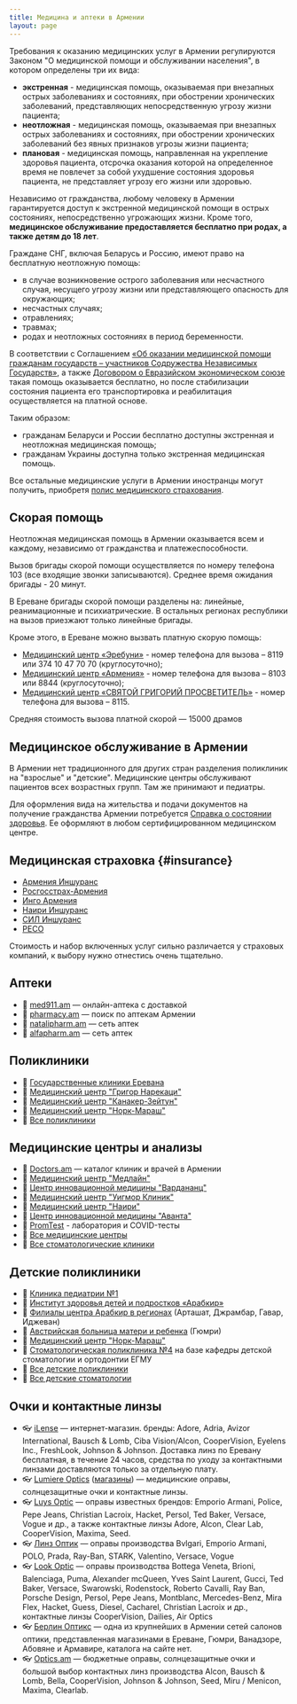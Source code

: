 ```yaml
---
title: Медицина и аптеки в Армении
layout: page
---
```


Требования к оказанию медицинских услуг в Армении регулируются Законом "О медицинской помощи и обслуживании населения", в котором определены три их вида:

- **экстренная** - медицинская помощь, оказываемая при внезапных острых заболеваниях и состояниях, при обострении хронических заболеваний, представляющих непосредственную угрозу жизни пациента;
- **неотложная** - медицинская помощь, оказываемая при внезапных острых заболеваниях и состояниях, при обострении хронических заболеваний без явных признаков угрозы жизни пациента;
- **плановая** - медицинская помощь, направленная на укрепление здоровья пациента, отсрочка оказания которой на определенное время не повлечет за собой ухудшение состояния здоровья пациента, не представляет угрозу его жизни или здоровью.

Независимо от гражданства, любому человеку в Армении гарантируется доступ к экстренной медицинской помощи в острых состояниях, непосредственно угрожающих жизни.
Кроме того, **медицинское обслуживание предоставляется бесплатно при родах, а также детям до 18 лет**.

Граждане СНГ, включая Беларусь и Россию, имеют право на бесплатную неотложную помощь:

- в случае возникновение острого заболевания или несчастного случая, несущего угрозу жизни или представляющего опасность для окружающих;
- несчастных случаях; 
- отравлениях;
- травмах;
- родах и неотложных состояниях в период беременности.

В соответствии с Соглашением [«Об оказании медицинской помощи гражданам государств – участников Содружества Независимых Государств»](https://cis.minsk.by/page/7934),
а также [Договором о Евразийском экономическом союзе](https://docs.eaeunion.org/docs/ru-ru/0003610/itia_05062014) такая
помощь оказывается бесплатно, но после стабилизации состояния пациента его транспортировка и реабилитация осуществляется на платной основе. 

Таким образом:

- гражданам Беларуси и России бесплатно доступны экстренная и неотложная медицинская помощь;
- гражданам Украины доступна только экстренная медицинская помощь.

Все остальные медицинские услуги в Армении иностранцы могут получить, приобретя [полис медицинского страхования](#insurance).

## Скорая помощь

Неотложная медицинская помощь в Армении оказывается всем и каждому, независимо от гражданства и платежеспособности.

Вызов бригады скорой помощи осуществляется по номеру телефона 103 (все входящие звонки записываются). Среднее время ожидания бригады - 20 минут.

В Ереване бригады скорой помощи разделены на: линейные, реанимационные и психиатрические. В остальных регионах республики на вызов приезжают только линейные бригады.

Кроме этого, в Ереване можно вызвать платную скорую помощь:
- [Медицинский центр «Эребуни»](https://www.erebunimed.com/rus/department/108) - номер телефона для вызова – 8119 или 374 10 47 70 70 (круглосуточно);
- [Медицинский центр «Армения»](http://armeniamedicalcenter.am/arm/text/14/) - номер телефона для вызова – 8103 или 8844 (круглосуточно);
- [Медицинский центр «СВЯТОЙ ГРИГОРИЙ ПРОСВЕТИТЕЛЬ»](https://spyur.am/saintgregory) - номер телефона для вызова – 8115.

Средняя стоимость вызова платной скорой — 15000 драмов

## Медицинское обслуживание в Армении

В Армении нет традиционного для других стран разделения поликлиник на "взрослые" и "детские". Медицинские центры
обслуживают пациентов всех возрастных групп. Там же принимают и педиатры.

Для оформления вида на жительства и подачи документов на получение гражданства Армении потребуется
[Справка о состоянии здоровья](../documents/residence.md#medical). Ее оформляют в любом сертифицированном
медицинском центре.

<div class="cards">
<div class="card">

## Медицинская страховка {#insurance}

- [Армения Иншуранс](https://armeniainsurance.am/ru/arpa/)
- [Росгосстрах-Армения](https://www.rgs.am/ru/for-individuals-health-insurance/73/minimed)
- [Инго Армения](https://ingoarmenia.am/uploads/2022/11/INGOCARE-INSURANCE-RUS.pdf)
- [Наири Иншуранс](https://imnairi.am/services/personal/2?lng=ru)
- [СИЛ Иншуранс](http://www.silinsurance.am/en/insurance/firms/firms-health.html)
- [РЕСО](http://reso.am/rus/1/13/chast.corp.html)

Стоимость и набор включенных услуг сильно различается у страховых компаний, к выбору нужно отнестись очень тщательно.

</div>
<div class="card card-emoji">

## Аптеки

- 💊 [med911.am](https://www.med911.am) — онлайн-аптека с доставкой
- 💊 [pharmacy.am](https://pharmacy.am) — поиск по аптекам Армении
- 💊 [natalipharm.am](https://natalipharm.am/ru/) — сеть аптек
- 💊 [alfapharm.am](https://alfapharm.am/ru/) — сеть аптек

</div>
<div class="card card-emoji">

## Поликлиники

- 🔗 [Государственные клиники Еревана](https://www.yerevan.am/ru/urban-endocrine-dispensary/)
- 🏥 [Медицинский центр "Григор Нарекаци"](https://www.gnclinic.am)
- 🏥 [Медицинский центр "Канакер-Зейтун"](https://kzmc.am)
- 🏥 [Медицинский центр "Норк-Мараш"](http://nmmc.am/ru/)
- 🔗 [Все поликлиники](https://www.spyur.am/ru/yellow_pages/yp/430)

</div>
<div class="card card-emoji">

## Медицинские центры и анализы

- 🔗 [Doctors.am](https://www.doctors.am/ru) — каталог клиник и врачей в Армении
- 🏥 [Медицинский центр "Медлайн"](https://www.medline.am/?l=ru)
- 🏥 [Центр инновационной медицины "Вардананц"](https://vcim.am/en/home/)
- 🏥 [Медицинский центр "Уигмор Клиник"](https://www.wigmoreclinic.am/ru)
- 🏥 [Медицинский центр "Наири"](https://www.nairimed.com/ru)
- 🦷 [Центр инновационной медицины "Аванта"](https://avanta.am/ru/)
- 🏥 [PromTest](https://www.promtest.am/) - лаборатория и COVID-тесты
- 🔗 [Все медицинские центры](https://www.spyur.am/ru/yellow_pages/yp/427)
- 🔗 [Все стоматологические клиники](https://www.spyur.am/ru/yellow_pages/yp/424)

</div>
<div class="card card-emoji">

## Детские поликлиники

- 🏥 [Клиника педиатрии №1](https://muratsan.am/ru/departments-ru/pediatrics1-1/)
- 🏥 [Институт здоровья детей и подростков «Арабкир»](https://arabkirmc.am/index.php?l=ru)
- 🏥 [Филиалы центра Арабкир в регионах](https://arabkirmc.am/index.php/how/contact?l=ru&p=how&id=contact) (Арташат, Джрамбар, Гавар, Иджеван)
- 🏥 [Австрийская больница матери и ребенка](http://oks.am) (Гюмри)
- 🏥 [Медицинский центр "Норк-Мараш"](http://nmmc.am/ru/)
- 🦷 [Стоматологическая поликлиника №4](https://muratsan.am/ru/departments-ru/stom4-1/) на базе кафедры детской стоматологии и ортодонтии ЕГМУ
- 🔗 [Все детские поликлиники](https://www.spyur.am/ru/yellow_pages/yp/429)
- 🔗 [Все детские стоматологии](https://www.spyur.am/ru/yellow_pages/yp/423)

</div>
<div class="card card-emoji">

## Очки и контактные линзы

- 👓 [iLense](http://ilense.am/ru/) — интернет-магазин. бренды: Adore, Adria, Avizor International, Bausch & Lomb, Ciba Vision/Alcon, CooperVision, Eyelens Inc., FreshLook, Johnson & Johnson. Доставка линз по Еревану бесплатная, в течение 24 часов, средства по уходу за контактными линзами доставляются только за отдельную плату.
- 👓 [Lumiere Optics](https://lumiere.am/index.php?route=common/home) ([магазины](https://lumiere.am/index.php?route=information/contact)) — медицинские оправы, солнцезащитные очки и контактные линзы.
- 👓 [Luys Optic](https://www.luysoptic.am/ru/магазин/) — оправы известных брендов: Emporio Armani, Police, Pepe Jeans, Christian Lacroix, Hacket, Persol, Ted Baker, Versace, Vogue и др., а также контактные линзы Adore, Alcon, Clear Lab, CooperVision, Maxima, Seed.
- 👓 [Линз Оптик](https://linzoptic.com) — оправы производства Bvlgari, Emporio Armani, POLO, Prada, Ray-Ban, STARK, Valentino, Versace, Vogue
- 👓 [Look Optic](https://www.lookoptic.am/ru/aboutus) — оправы производства Bottega Veneta, Brioni, Balenciaga, Puma, Alexander mcQueen, Yves Saint Laurent, Gucci, Ted Baker, Versace, Swarowski, Rodenstock, Roberto Cavalli, Ray Ban, Porsche Design, Persol, Pepe Jeans, Montblanc, Mercedes-Benz, Mira Flex, Hacket, Guess, Diesel, Cacharel, Christian Lacroix и др., контактные линзы CooperVision, Dailies, Air Optics
- 👓 [Берлин Оптикс](http://www.berlin-optic.am) — одна из крупнейших в Армении сетей салонов оптики, представленная магазинами в Ереване, Гюмри, Ванадзоре, Абовяне и Армавире, каталога на сайте нет.
- 👓 [Optics.am](https://ru.optics.am) — бюджетные оправы, солнцезащитные очки и большой выбор контактных линз производства Alcon, Bausch & Lomb, Bella, CooperVision, Johnson & Johnson, Seed, Miru / Menicon, Maxima, Clearlab.
 
</div>
</div>

